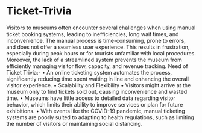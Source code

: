 # Ticket-Trivia
Visitors to museums often encounter several challenges when using manual ticket booking systems, leading to inefficiencies, long wait times, and inconvenience. The manual process is time-consuming, prone to errors, and does not offer a seamless user experience. This results in frustration, especially during peak hours or for tourists unfamiliar with local procedures. Moreover, the lack of a streamlined system prevents the museum from efficiently managing visitor flow, capacity, and revenue tracking.
Need of Ticket Trivia:-
•	An online ticketing system automates the process, significantly reducing time spent waiting in line and enhancing the overall visitor experience.
•	Scalability and Flexibility
•	Visitors might arrive at the museum only to find tickets sold out, causing inconvenience and wasted time.
•	Museums have little access to detailed data regarding visitor behavior, which limits their ability to improve services or plan for future exhibitions.
•	With events like the COVID-19 pandemic, manual ticketing systems are poorly suited to adapting to health regulations, such as limiting the number of visitors or maintaining social distancing.
